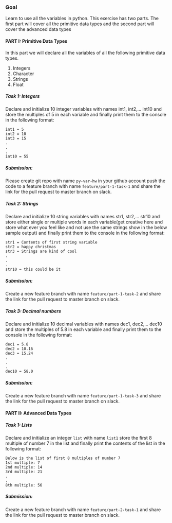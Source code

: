 ### Goal

Learn to use all the variables in python. This exercise has two parts. The first part will cover all the primitive data types and the second part will cover the advanced data types

#### PART I: Primitive Data Types

In this part we will declare all the variables of all the following primitive data types.

1. Integers
2. Character
3. Strings
4. Float

##### Task 1: Integers

Declare and initialize 10 integer variables with names int1, int2,... int10 and store the multiples of 5 in each variable and finally print them to the console in the following format:

```
int1 = 5
int2 = 10
int3 = 15
.
.
.
int10 = 55
```

##### Submission:

Please create git repo with name `py-var-hw` in your github account push the code to a feature branch with name `feature/part-1-task-1` and share the link for the pull request to master branch on slack.


##### Task 2: Strings

Declare and initialize 10 string variables with names str1, str2,... str10 and store either single or multiple words in each variable(get creative here and store what ever you feel like and not use the same strings show in the below sample output) and finally print them to the console in the following format:

```
str1 = Contents of first string variable
str2 = happy christmas
str3 = Strings are kind of cool
.
.
.
str10 = this could be it
```

##### Submission:

Create a new feature branch with name `feature/part-1-task-2` and share the link for the pull request to master branch on slack.

##### Task 3: Decimal numbers

Declare and initialize 10 decimal variables with names dec1, dec2,... dec10 and store the multiples of 5.8 in each variable and finally print them to the console in the following format:

```
dec1 = 5.8
dec2 = 10.16
dec3 = 15.24
.
.
.
dec10 = 58.0
```

##### Submission:

Create a new feature branch with name `feature/part-1-task-3` and share the link for the pull request to master branch on slack.

#### PART II: Advanced Data Types

##### Task 1: Lists

Declare and initialize an integer `list` with name `list1` store the first 8 multiple of number 7 in the list and finally print the contents of the list in the following format:

```
Below is the list of first 8 multiples of number 7
1st multiple: 7
2nd multiple: 14
3rd multiple: 21
.
.
8th multiple: 56
```

##### Submission:

Create a new feature branch with name `feature/part-2-task-1` and share the link for the pull request to master branch on slack.
